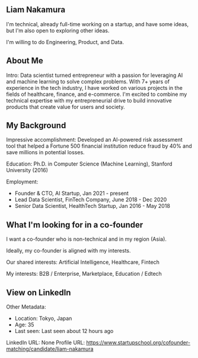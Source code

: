 ## Liam Nakamura

I'm technical, already full-time working on a startup, and have some ideas, but I'm also open to exploring other ideas.

I'm willing to do Engineering, Product, and Data.

## About Me

Intro: Data scientist turned entrepreneur with a passion for leveraging AI and machine learning to solve complex problems. With 7+ years of experience in the tech industry, I have worked on various projects in the fields of healthcare, finance, and e-commerce. I'm excited to combine my technical expertise with my entrepreneurial drive to build innovative products that create value for users and society.

## My Background

Impressive accomplishment: Developed an AI-powered risk assessment tool that helped a Fortune 500 financial institution reduce fraud by 40% and save millions in potential losses.

Education: Ph.D. in Computer Science (Machine Learning), Stanford University (2016)

Employment:
- Founder & CTO, AI Startup, Jan 2021 - present
- Lead Data Scientist, FinTech Company, June 2018 - Dec 2020
- Senior Data Scientist, HealthTech Startup, Jan 2016 - May 2018

## What I'm looking for in a co-founder

I want a co-founder who is non-technical and in my region (Asia).

Ideally, my co-founder is aligned with my interests.

Our shared interests: Artificial Intelligence, Healthcare, Fintech

My interests: B2B / Enterprise, Marketplace, Education / Edtech

## View on LinkedIn

Other Metadata:
- Location: Tokyo, Japan
- Age: 35
- Last seen: Last seen about 12 hours ago

LinkedIn URL: None
Profile URL: https://www.startupschool.org/cofounder-matching/candidate/liam-nakamura
